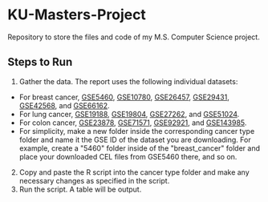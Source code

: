 # KU-Masters-Project
Repository to store the files and code of my M.S. Computer Science project.

## Steps to Run
1. Gather the data. The report uses the following individual datasets:
 - For breast cancer, [GSE5460](https://www.ncbi.nlm.nih.gov/geo/query/acc.cgi?acc=GSE5460), [GSE10780](https://www.ncbi.nlm.nih.gov/geo/query/acc.cgi?acc=GSE10780), [GSE26457](https://www.ncbi.nlm.nih.gov/geo/query/acc.cgi?acc=GSE26457), [GSE29431](https://www.ncbi.nlm.nih.gov/geo/query/acc.cgi?acc=GSE29431), [GSE42568](https://www.ncbi.nlm.nih.gov/geo/query/acc.cgi?acc=GSE42568), and [GSE66162](https://www.ncbi.nlm.nih.gov/geo/query/acc.cgi?acc=GSE26457).
 - For lung cancer, [GSE19188](https://www.ncbi.nlm.nih.gov/geo/query/acc.cgi?acc=GSE19188), [GSE19804](https://www.ncbi.nlm.nih.gov/geo/query/acc.cgi?acc=GSE19804), [GSE27262](https://www.ncbi.nlm.nih.gov/geo/query/acc.cgi?acc=GSE27262), and [GSE51024](https://www.ncbi.nlm.nih.gov/geo/query/acc.cgi?acc=GSE51024).
 - For colon cancer, [GSE23878](https://www.ncbi.nlm.nih.gov/geo/query/acc.cgi?acc=GSE23878), [GSE71571](https://www.ncbi.nlm.nih.gov/geo/query/acc.cgi?acc=GSE71571), [GSE92921](https://www.ncbi.nlm.nih.gov/geo/query/acc.cgi?acc=GSE92921), and [GSE143985](https://www.ncbi.nlm.nih.gov/geo/query/acc.cgi?acc=GSE143985).
 - For simplicity, make a new folder inside the corresponding cancer type folder and name it the GSE ID of the dataset you are downloading. For example, create a "5460" folder inside of the "breast_cancer" folder and place your downloaded CEL files from GSE5460 there, and so on.
2. Copy and paste the R script into the cancer type folder and make any necessary changes as specified in the script.
3. Run the script. A table will be output.

